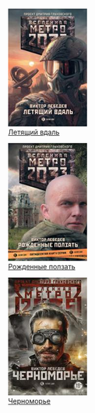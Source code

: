 ![](Летящий%20вдаль.jpg)  
[Летящий вдаль](Летящий%20вдаль.md)

![](Рожденные%20ползать.jpg)  
[Рожденные ползать](Рожденные%20ползать.md)

![](Черноморье.jpg)  
[Черноморье](Черноморье.md)
